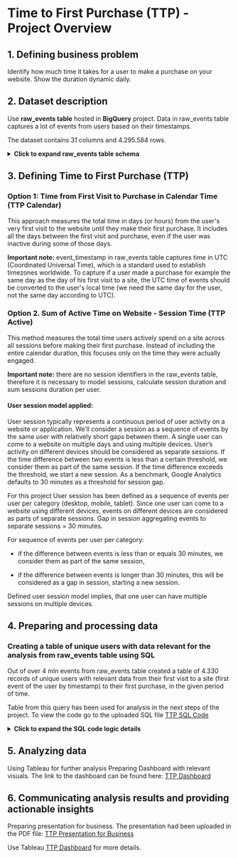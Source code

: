 # Time to First Purchase (TTP) - Project Overview

## 1. Defining business problem
Identify how much time it takes for a user to make a purchase on your website. Show the duration dynamic daily.

## 2. Dataset description

Use  **raw_events table** hosted in **BigQuery** project. Data in raw_events table captures a lot of events from users based on their timestamps.

The dataset contains 31 columns and 4.295.584 rows.


<details>

**<summary>Click to expand raw_events table schema</summary>**

### raw_events schema

| Field name | Type | Mode |
|---------------|-----------|-----------|
| event_date | STRING | NULLABLE |
| event_timestamp | INTEGER | NULLABLE |
| event_name |	 STRING | NULLABLE |
| event_value_in_usd| FLOAT| NULLABLE|
| user_id | STRING| NULLABLE|
| user_pseudo_id| STRING| NULLABLE|
| user_first_touch_timestamp| INTEGER| NULLABLE|
| category| STRING| NULLABLE |
| mobile_model_name | STRING| NULLABLE |
| mobile_brand_name |STRING | NULLABLE |
| operating_system | STRING | NULLABLE |
| language | STRING | NULLABLE |
| is_limited_ad_tracking| STRING | NULLABLE |
| browser | STRING | NULLABLE |
| browser_version | STRING | NULLABLE |
| country | STRING | NULLABLE |
| medium | STRING | NULLABLE |
| name | STRING | NULLABLE |
| traffic_source | STRING | NULLABLE |
| platform | STRING | NULLABLE |
| total_item_quantity | INTEGER | NULLABLE |
| purchase_revenue_in_usd | FLOAT | NULLABLE |
| refund_value_in_usd | FLOAT | NULLABLE |
| shipping_value_in_usd | FLOAT | NULLABLE |
| tax_value_in_usd | FLOAT | NULLABLE |
| transaction_id	 | STRING | NULLABLE |
| page_title | STRING | NULLABLE |
| page_location	 | STRING | NULLABLE |
| source | STRING | NULLABLE |
| page_referrer	 | STRING | NULLABLE |
| campaign | STRING | NULLABLE |

</details>


## 3.	Defining Time to First Purchase (TTP)

### Option 1: Time from First Visit to Purchase in Calendar Time (TTP Calendar)

This approach measures the total time in days (or hours) from the user's very first visit to the website until they make their first purchase. 
It includes all the days between the first visit and purchase, even if the user was inactive during some of those days.

**Important note:** event_timestamp in raw_events table captures time in UTC (Coordinated Universal Time), which is a standard used to establish timezones worldwide.
To capture if a user made a purchase for example the same day as the day of his first visit to a site, the UTC time of events should be converted to the user's local time 
(we need the same day for the user, not the same day according to UTC).

### Option 2. Sum of Active Time on Website - Session Time (TTP Active)

This method measures the total time users actively spend on a site across all sessions before making their first purchase. 
Instead of including the entire calendar duration, this focuses only on the time they were actually engaged.

**Important note:** there are no session identifiers in the raw_events table, therefore it is necessary to model sessions, calculate session duration and sum sessions duration per user.

#### User session model applied:

User session typically represents a continuous period of user activity on a website or application. We’ll consider a session as a sequence of events by the same user with relatively short gaps between them. 
A single user can come to a website on multiple days and using multiple devices. User’s activity on different devices should be considered as separate sessions. If the time difference between two events is less than a certain threshold, 
we consider them as part of the same session. If the time difference exceeds the threshold, we start a new session. As a benchmark, Google Analytics defaults to 30 minutes as a threshold for session gap.

For this project User session has been defined as a sequence of events per user per category (desktop, mobile, tablet). Since one user can come to a website using different devices, events on different devices are 
considered as parts of separate sessions. Gap in session aggregating events to separate sessions = 30 minutes.

For sequence of events per user per category:

- if the difference between events is less than or equals 30 minutes, we consider them as part of the same session,

- if the difference between events is longer than 30 minutes, this will be considered as a gap in session, starting a new session.

Defined user session model implies, that one user can have multiple sessions on multiple devices.

## 4.	Preparing and processing data

### Creating a table of unique users with data relevant for the analysis from raw_events table using SQL

Out of over 4 mln events from raw_events table created a table of 4.330 records of unique users with relevant data from their first visit to a site (first event of the user by timestamp) to their first purchase, in the given period of time. 

Table from this query has been used for analysis in the next steps of the project. To view the code go to the uploaded SQL file [TTP SQL Code](https://github.com/PatrycjaDanilczuk/Time-to-First-Purchase-TTP-Product-Analytics-using-SQL-and-Tableau/blob/main/TTP%20SQL%20Code)

<details>

**<summary>Click to expand the SQL code logic details</summary>**

### SQL code logic explanation:

1. Creating a table mapping countries to their time zones, to convert UTC timestamp to local time for each user
2. Checking duplicates by comparing SELECT COUNT() and SELECT DISTINCT(COUNT()) - no duplicates in raw_events table
3. Selecting columns for analysis: user_pseudo_id, category, medium, browser, country, purchase_revenue_in_usd, event_date, event_timestamp, event_name
4. Converting event_timestamp into datetime in microseconds; converting UTC into local time (evant_time_local)
5. Identifying time of first visit to a site - MIN(event_time_local)
6. Adding purchase flag for further transformations
7. Assigning users who made a purchase and number of purchase to get the first purchase events only
8. Identifying the first purchase time
9. Selecting all events from first visit to first purchase for converted users
10. Assigning sessions per user
11. Calculating sessions duration
12. Calculating active time to first purchase (sum of sessions duration per user)
13. Calculating days to first purchase
14. Assigning Segments of TTP and calculating other data relevant for the analysis
15. Selecting unique users with relevant data per user

</details>

## 5.	Analyzing data
Using Tableau for further analysis
Preparing Dashboard with relevant visuals. The link to the dashboard can be found here: [TTP Dashboard](https://public.tableau.com/app/profile/pat.dan/viz/TTPDashboard/DOverview)

## 6.	Communicating analysis results and providing actionable insights
Preparing presentation for business. The presentation had been uploaded in the PDF file: [TTP Presentation for Business](https://github.com/PatrycjaDanilczuk/Time-to-First-Purchase-TTP-Product-Analytics-using-SQL-and-Tableau/blob/main/TTP%20Presentation%20for%20business.pdf)

Use Tableau [TTP Dashboard](https://public.tableau.com/app/profile/pat.dan/viz/TTPDashboard/DOverview) for more details.
